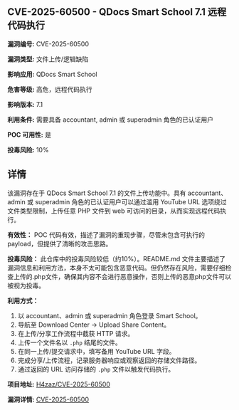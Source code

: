 ## CVE-2025-60500 - QDocs Smart School 7.1 远程代码执行

**漏洞编号:** CVE-2025-60500

**漏洞类型:** 文件上传/逻辑缺陷

**影响应用:** QDocs Smart School

**危害等级:** 高危，远程代码执行

**影响版本:** 7.1

**利用条件:** 需要具备 accountant, admin 或 superadmin 角色的已认证用户

**POC 可用性:** 是

**投毒风险:** 10%

## 详情

该漏洞存在于 QDocs Smart School 7.1 的文件上传功能中。具有 accountant、admin 或 superadmin 角色的已认证用户可以通过滥用 YouTube URL 选项绕过文件类型限制，上传任意 PHP 文件到 web 可访问的目录，从而实现远程代码执行。

**有效性：**
POC 代码有效，描述了漏洞的重现步骤，尽管未包含可执行的 payload，但提供了清晰的攻击思路。

**投毒风险：**
此仓库中的投毒风险较低（约10%）。README.md 文件主要描述了漏洞信息和利用方法，本身不太可能包含恶意代码。但仍然存在风险，需要仔细检查上传的.php文件，确保其内容不会进行恶意操作，否则上传的恶意php文件可以被视为投毒。

**利用方式：**
1.  以 accountant、admin 或 superadmin 角色登录 Smart School。
2.  导航至 Download Center -> Upload Share Content。
3.  在上传/分享工作流程中截获 HTTP 请求。
4.  上传一个文件名以 `.php` 结尾的文件。
5.  在同一上传/提交请求中，填写备用 YouTube URL 字段。
6.  完成分享/上传流程，记录服务器响应或观察返回的存储文件路径。
7.  通过返回的 URL 访问存储的 `.php` 文件以触发代码执行。

**项目地址:** [H4zaz/CVE-2025-60500](https://github.com/H4zaz/CVE-2025-60500)

**漏洞详情:** [CVE-2025-60500](https://nvd.nist.gov/vuln/detail/CVE-2025-60500)